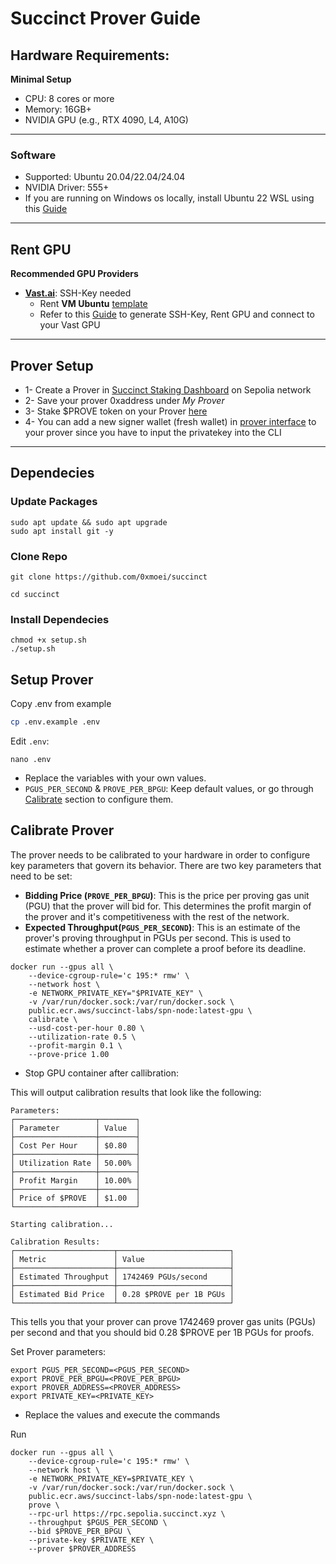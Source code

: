 # Succinct Prover Guide

## Hardware Requirements:
**Minimal Setup**
* CPU: 8 cores or more
* Memory: 16GB+
* NVIDIA GPU (e.g., RTX 4090, L4, A10G)

---

### Software
* Supported: Ubuntu 20.04/22.04/24.04
* NVIDIA Driver: 555+
* If you are running on Windows os locally, install Ubuntu 22 WSL using this [Guide](https://github.com/0xmoei/Install-Linux-on-Windows)

---

## Rent GPU

**Recommended GPU Providers**
* **[Vast.ai](https://cloud.vast.ai/?ref_id=62897&creator_id=62897&name=Ubuntu%2022.04%20VM)**: SSH-Key needed
  * Rent **VM Ubuntu** [template](https://cloud.vast.ai/?ref_id=62897&creator_id=62897&name=Ubuntu%2022.04%20VM)
  * Refer to this [Guide](https://github.com/0xmoei/Rent-and-Config-GPU) to generate SSH-Key, Rent GPU and connect to your Vast GPU

---

## Prover Setup
* 1- Create a Prover in [Succinct Staking Dashboard](https://staking.sepolia.succinct.xyz/prover) on Sepolia network
* 2- Save your prover 0xaddress under *My Prover*
* 3- Stake $PROVE token on your Prover [here](https://staking.sepolia.succinct.xyz/)
* 4- You can add a new signer wallet (fresh wallet) in [prover interface](https://staking.sepolia.succinct.xyz/prover) to your prover since you have to input the privatekey into the CLI

---

## Dependecies
### Update Packages
```
sudo apt update && sudo apt upgrade
sudo apt install git -y
```

### Clone Repo
```
git clone https://github.com/0xmoei/succinct

cd succinct
```

### Install Dependecies
```
chmod +x setup.sh
./setup.sh
```

## Setup Prover
Copy .env from example
```bash
cp .env.example .env
```
Edit `.env`:
```
nano .env
```
* Replace the variables with your own values.
* `PGUS_PER_SECOND` & `PROVE_PER_BPGU`: Keep default values, or go through [Calibrate](#calibrate-prover) section to configure them.

## Calibrate Prover
The prover needs to be calibrated to your hardware in order to configure key parameters that govern its behavior. There are two key parameters that need to be set:
* **Bidding Price (`PROVE_PER_BPGU`)**: This is the price per proving gas unit (PGU) that the prover will bid for. This determines the profit margin of the prover and it's competitiveness with the rest of the network.
* **Expected Throughput(`PGUS_PER_SECOND`)**: This is an estimate of the prover's proving throughput in PGUs per second. This is used to estimate whether a prover can complete a proof before its deadline.
```
docker run --gpus all \
    --device-cgroup-rule='c 195:* rmw' \
    --network host \
    -e NETWORK_PRIVATE_KEY="$PRIVATE_KEY" \
    -v /var/run/docker.sock:/var/run/docker.sock \
    public.ecr.aws/succinct-labs/spn-node:latest-gpu \
    calibrate \
    --usd-cost-per-hour 0.80 \
    --utilization-rate 0.5 \
    --profit-margin 0.1 \
    --prove-price 1.00
```
* Stop GPU container after callibration: 



This will output calibration results that look like the following:
```
Parameters:
┌──────────────────┬────────┐
│ Parameter        │ Value  │
├──────────────────┼────────┤
│ Cost Per Hour    │ $0.80  │
├──────────────────┼────────┤
│ Utilization Rate │ 50.00% │
├──────────────────┼────────┤
│ Profit Margin    │ 10.00% │
├──────────────────┼────────┤
│ Price of $PROVE  │ $1.00  │
└──────────────────┴────────┘

Starting calibration...

Calibration Results:
┌──────────────────────┬─────────────────────────┐
│ Metric               │ Value                   │
├──────────────────────┼─────────────────────────┤
│ Estimated Throughput │ 1742469 PGUs/second     │
├──────────────────────┼─────────────────────────┤
│ Estimated Bid Price  │ 0.28 $PROVE per 1B PGUs │
└──────────────────────┴─────────────────────────┘
```


This tells you that your prover can prove 1742469 prover gas units (PGUs) per second and that you should bid 0.28 $PROVE per 1B PGUs for proofs.


Set Prover parameters:
```
export PGUS_PER_SECOND=<PGUS_PER_SECOND>
export PROVE_PER_BPGU=<PROVE_PER_BPGU>
export PROVER_ADDRESS=<PROVER_ADDRESS>
export PRIVATE_KEY=<PRIVATE_KEY>
```
* Replace the values and execute the commands


Run
```
docker run --gpus all \
    --device-cgroup-rule='c 195:* rmw' \
    --network host \
    -e NETWORK_PRIVATE_KEY=$PRIVATE_KEY \
    -v /var/run/docker.sock:/var/run/docker.sock \
    public.ecr.aws/succinct-labs/spn-node:latest-gpu \
    prove \
    --rpc-url https://rpc.sepolia.succinct.xyz \
    --throughput $PGUS_PER_SECOND \
    --bid $PROVE_PER_BPGU \
    --private-key $PRIVATE_KEY \
    --prover $PROVER_ADDRESS
```
